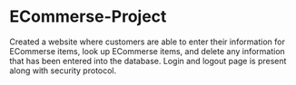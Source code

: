 # ECommerse-Project
Created a website where customers are able to enter their information for ECommerse items, look up ECommerse items, and delete any information that has been entered into the database. Login and logout page is present along with security protocol.
